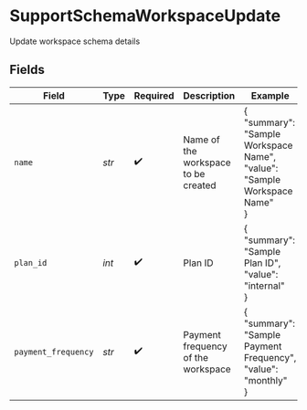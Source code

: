 # SupportSchemaWorkspaceUpdate

Update workspace schema details


## Fields

| Field                                                                    | Type                                                                     | Required                                                                 | Description                                                              | Example                                                                  |
| ------------------------------------------------------------------------ | ------------------------------------------------------------------------ | ------------------------------------------------------------------------ | ------------------------------------------------------------------------ | ------------------------------------------------------------------------ |
| `name`                                                                   | *str*                                                                    | :heavy_check_mark:                                                       | Name of the workspace to be created                                      | {<br/>"summary": "Sample Workspace Name",<br/>"value": "Sample Workspace Name"<br/>} |
| `plan_id`                                                                | *int*                                                                    | :heavy_check_mark:                                                       | Plan ID                                                                  | {<br/>"summary": "Sample Plan ID",<br/>"value": "internal"<br/>}         |
| `payment_frequency`                                                      | *str*                                                                    | :heavy_check_mark:                                                       | Payment frequency of the workspace                                       | {<br/>"summary": "Sample Payment Frequency",<br/>"value": "monthly"<br/>} |